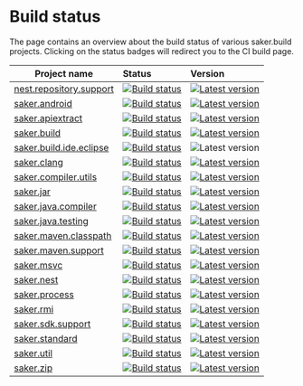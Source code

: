# Build status

The page contains an overview about the build status of various saker.build projects. Clicking on the status badges will redirect you to the CI build page.

| Project name            	| Status 	|Version |
|-------------------------	|:-------	|:-----  |
|[nest.repository.support](https://github.com/sakerbuild/nest.repository.support)	|[![Build status](https://img.shields.io/azure-devops/build/sakerbuild/d19fd1c7-3c53-4de7-9152-ba2eb0e8979c/8/master)](https://dev.azure.com/sakerbuild/nest.repository.support/_build)|[![Latest version](https://mirror.nest.saker.build/badges/nest.repository.support/version.svg)](https://nest.saker.build/package/nest.repository.support "nest.repository.support \| saker.nest")|
|[saker.android](https://github.com/sakerbuild/saker.android)	|[![Build status](https://img.shields.io/azure-devops/build/sakerbuild/2e8d0e95-2787-42aa-85b5-ccb3424ada66/20/master)](https://dev.azure.com/sakerbuild/saker.android/_build)|[![Latest version](https://mirror.nest.saker.build/badges/saker.android/version.svg)](https://nest.saker.build/package/saker.android "saker.android \| saker.nest")|
|[saker.apiextract](https://github.com/sakerbuild/saker.apiextract)	|[![Build status](https://img.shields.io/azure-devops/build/sakerbuild/56ddae8e-b228-4ce7-a0d6-ec211126205d/17/master)](https://dev.azure.com/sakerbuild/saker.apiextract/_build)|[![Latest version](https://mirror.nest.saker.build/badges/saker.apiextract/version.svg)](https://nest.saker.build/package/saker.apiextract "saker.apiextract \| saker.nest")|
|[saker.build](https://github.com/sakerbuild/saker.build)	|[![Build status](https://img.shields.io/azure-devops/build/sakerbuild/9de21fc8-f935-48f9-bd0a-666d204cbdcb/15/master)](https://dev.azure.com/sakerbuild/saker.build/_build)|[![Latest version](https://mirror.nest.saker.build/badges/saker.build/version.svg)](https://nest.saker.build/package/saker.build "saker.build \| saker.nest")|
|[saker.build.ide.eclipse](https://github.com/sakerbuild/saker.build.ide.eclipse)	|[![Build status](https://img.shields.io/azure-devops/build/sakerbuild/53444128-aeb0-4d50-8b42-1ff5c679b47e/22/master)](https://dev.azure.com/sakerbuild/saker.build.ide.eclipse/_build)| ![Latest version](https://img.shields.io/github/v/tag/sakerbuild/saker.build.ide.eclipse?color=0ac&label=version&sort=semver)|
|[saker.clang](https://github.com/sakerbuild/saker.clang)	|[![Build status](https://img.shields.io/azure-devops/build/sakerbuild/2a9d54e7-8897-4ae6-848a-b13ab24e8e8f/19/master)](https://dev.azure.com/sakerbuild/saker.clang/_build)|[![Latest version](https://mirror.nest.saker.build/badges/saker.clang/version.svg)](https://nest.saker.build/package/saker.clang "saker.clang \| saker.nest")|
|[saker.compiler.utils](https://github.com/sakerbuild/saker.compiler.utils)	|[![Build status](https://img.shields.io/azure-devops/build/sakerbuild/e8424f6d-a9d2-4b28-97b8-61b981ca2af4/6/master)](https://dev.azure.com/sakerbuild/saker.compiler.utils/_build)|[![Latest version](https://mirror.nest.saker.build/badges/saker.compiler.utils/version.svg)](https://nest.saker.build/package/saker.compiler.utils "saker.compiler.utils \| saker.nest")|
|[saker.jar](https://github.com/sakerbuild/saker.jar)	|[![Build status](https://img.shields.io/azure-devops/build/sakerbuild/e2bc4049-c2f6-497b-8d3c-bed869f837dd/5/master)](https://dev.azure.com/sakerbuild/saker.jar/_build)|[![Latest version](https://mirror.nest.saker.build/badges/saker.jar/version.svg)](https://nest.saker.build/package/saker.jar "saker.jar \| saker.nest")|
|[saker.java.compiler](https://github.com/sakerbuild/saker.java.compiler)	|[![Build status](https://img.shields.io/azure-devops/build/sakerbuild/f1251dbc-3ee1-4e43-a095-0231770283de/14/master)](https://dev.azure.com/sakerbuild/saker.java.compiler/_build)|[![Latest version](https://mirror.nest.saker.build/badges/saker.java.compiler/version.svg)](https://nest.saker.build/package/saker.java.compiler "saker.java.compiler \| saker.nest")|
|[saker.java.testing](https://github.com/sakerbuild/saker.java.testing)	|[![Build status](https://img.shields.io/azure-devops/build/sakerbuild/5e05673c-f79b-4b0e-9866-bafebbde4851/16/master)](https://dev.azure.com/sakerbuild/saker.java.testing/_build)|[![Latest version](https://mirror.nest.saker.build/badges/saker.java.testing/version.svg)](https://nest.saker.build/package/saker.java.testing "saker.java.testing \| saker.nest")|
|[saker.maven.classpath](https://github.com/sakerbuild/saker.maven.classpath)	|[![Build status](https://img.shields.io/azure-devops/build/sakerbuild/7a2f5570-dd09-4779-96c0-1a3c0d3c8b8b/12/master)](https://dev.azure.com/sakerbuild/saker.maven.classpath/_build)|[![Latest version](https://mirror.nest.saker.build/badges/saker.maven.classpath/version.svg)](https://nest.saker.build/package/saker.maven.classpath "saker.maven.classpath \| saker.nest")|
|[saker.maven.support](https://github.com/sakerbuild/saker.maven.support)	|[![Build status](https://img.shields.io/azure-devops/build/sakerbuild/43ecb95f-a0df-4b67-b49d-4baf89309860/11/master)](https://dev.azure.com/sakerbuild/saker.maven.support/_build)|[![Latest version](https://mirror.nest.saker.build/badges/saker.maven.support/version.svg)](https://nest.saker.build/package/saker.maven.support "saker.maven.support \| saker.nest")|
|[saker.msvc](https://github.com/sakerbuild/saker.msvc)	|[![Build status](https://img.shields.io/azure-devops/build/sakerbuild/89658990-239d-4856-973f-f880318c937c/9/master)](https://dev.azure.com/sakerbuild/saker.msvc/_build)|[![Latest version](https://mirror.nest.saker.build/badges/saker.msvc/version.svg)](https://nest.saker.build/package/saker.msvc "saker.msvc \| saker.nest")|
|[saker.nest](https://github.com/sakerbuild/saker.nest)	|[![Build status](https://img.shields.io/azure-devops/build/sakerbuild/8cec740c-3729-415e-92e5-b7af8142fb75/7/master)](https://dev.azure.com/sakerbuild/saker.nest/_build)|[![Latest version](https://mirror.nest.saker.build/badges/saker.nest/version.svg)](https://nest.saker.build/package/saker.nest "saker.nest \| saker.nest")|
|[saker.process](https://github.com/sakerbuild/saker.process)	|[![Build status](https://img.shields.io/azure-devops/build/sakerbuild/aa80043f-a15f-482b-8868-90b241257a46/18/master)](https://dev.azure.com/sakerbuild/saker.process/_build)|[![Latest version](https://mirror.nest.saker.build/badges/saker.process/version.svg)](https://nest.saker.build/package/saker.process "saker.process \| saker.nest")|
|[saker.rmi](https://github.com/sakerbuild/saker.rmi)	|[![Build status](https://img.shields.io/azure-devops/build/sakerbuild/5bb4fa52-aa48-4924-957e-f1b25aeff54e/13/master)](https://dev.azure.com/sakerbuild/saker.rmi/_build)|[![Latest version](https://mirror.nest.saker.build/badges/saker.rmi/version.svg)](https://nest.saker.build/package/saker.rmi "saker.rmi \| saker.nest")|
|[saker.sdk.support](https://github.com/sakerbuild/saker.sdk.support)	|[![Build status](https://img.shields.io/azure-devops/build/sakerbuild/e1e9e92f-5211-4858-bff0-3e669809e2e0/3/master)](https://dev.azure.com/sakerbuild/saker.sdk.support/_build)|[![Latest version](https://mirror.nest.saker.build/badges/saker.sdk.support/version.svg)](https://nest.saker.build/package/saker.sdk.support "saker.sdk.support \| saker.nest")|
|[saker.standard](https://github.com/sakerbuild/saker.standard)	|[![Build status](https://img.shields.io/azure-devops/build/sakerbuild/84e4764f-1d0d-47f1-835f-360a5848bb58/2/master)](https://dev.azure.com/sakerbuild/saker.standard/_build)|[![Latest version](https://mirror.nest.saker.build/badges/saker.standard/version.svg)](https://nest.saker.build/package/saker.standard "saker.standard \| saker.nest")|
|[saker.util](https://github.com/sakerbuild/saker.util)	|[![Build status](https://img.shields.io/azure-devops/build/sakerbuild/6bb2b4fa-d3da-44b0-85ad-b3e21ea3bab6/10/master)](https://dev.azure.com/sakerbuild/saker.util/_build)|[![Latest version](https://mirror.nest.saker.build/badges/saker.util/version.svg)](https://nest.saker.build/package/saker.util "saker.util \| saker.nest")|
|[saker.zip](https://github.com/sakerbuild/saker.zip)	|[![Build status](https://img.shields.io/azure-devops/build/sakerbuild/de616c64-828e-4ce3-80fa-188c45b0e923/4/master)](https://dev.azure.com/sakerbuild/saker.zip/_build)|[![Latest version](https://mirror.nest.saker.build/badges/saker.zip/version.svg)](https://nest.saker.build/package/saker.zip "saker.zip \| saker.nest")|